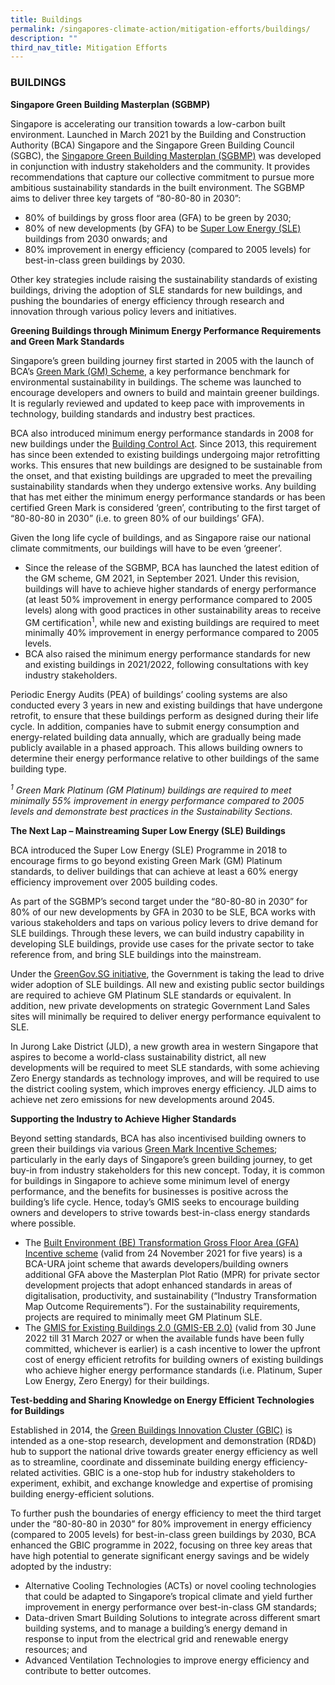 ```yaml
---
title: Buildings
permalink: /singapores-climate-action/mitigation-efforts/buildings/
description: ""
third_nav_title: Mitigation Efforts
---
```

### BUILDINGS

**Singapore Green Building Masterplan (SGBMP)**

Singapore is accelerating our transition towards a low-carbon built environment. Launched in March 2021 by the Building and Construction Authority (BCA) Singapore and the Singapore Green Building Council (SGBC), the [Singapore Green Building Masterplan (SGBMP)](https://www1.bca.gov.sg/buildsg/sustainability/green-building-masterplans) was developed in conjunction with industry stakeholders and the community. It provides recommendations that capture our collective commitment to pursue more ambitious sustainability standards in the built environment. The SGBMP aims to deliver three key targets of “80-80-80 in 2030”: 

* 80% of buildings by gross floor area (GFA) to be green by 2030;
* 80% of new developments (by GFA) to be [Super Low Energy (SLE)](https://www1.bca.gov.sg/buildsg/sustainability/super-low-energy-programme) buildings from 2030 onwards; and
* 80% improvement in energy efficiency (compared to 2005 levels) for best-in-class green buildings by 2030.

Other key strategies include raising the sustainability standards of existing buildings, driving the adoption of SLE standards for new buildings, and pushing the boundaries of energy efficiency through research and innovation through various policy levers and initiatives.

**Greening Buildings through Minimum Energy Performance Requirements and Green Mark Standards**

Singapore’s green building journey first started in 2005 with the launch of BCA’s [Green Mark (GM) Scheme](https://www1.bca.gov.sg/buildsg/sustainability/green-mark-certification-scheme), a key performance benchmark for environmental sustainability in buildings. The scheme was launched to encourage developers and owners to build and maintain greener buildings. It is regularly reviewed and updated to keep pace with improvements in technology, building standards and industry best practices.

BCA also introduced minimum energy performance standards in 2008 for new buildings under the [Building Control Act](https://www1.bca.gov.sg/regulatory-info/legislation-on-environmental-sustainability-for-buildings). Since 2013, this requirement has since been extended to existing buildings undergoing major retrofitting works. This ensures that new buildings are designed to be sustainable from the onset, and that existing buildings are upgraded to meet the prevailing sustainability standards when they undergo extensive works. Any building that has met either the minimum energy performance standards or has been certified Green Mark is considered ‘green’, contributing to the first target of “80-80-80 in 2030” (i.e. to green 80% of our buildings’ GFA).

Given the long life cycle of buildings, and as Singapore raise our national climate commitments, our buildings will have to be even ‘greener’. 
* Since the release of the SGBMP, BCA has launched the latest edition of the GM scheme, GM 2021, in September 2021. Under this revision, buildings will have to achieve higher standards of energy performance (at least 50% improvement in energy performance compared to 2005 levels) along with good practices in other sustainability areas to receive GM certification<sup>1</sup>, while new and existing buildings are required to meet minimally 40% improvement in energy performance compared to 2005 levels.
* BCA also raised the minimum energy performance standards for new and existing buildings in 2021/2022, following consultations with key industry stakeholders.

Periodic Energy Audits (PEA) of buildings’ cooling systems are also conducted every 3 years in new and existing buildings that have undergone retrofit, to ensure that these buildings perform as designed during their life cycle. In addition, companies have to submit energy consumption and energy-related building data annually, which are gradually being made publicly available in a phased approach. This allows building owners to determine their energy performance relative to other buildings of the same building type.

*<sup>1</sup> Green Mark Platinum (GM Platinum) buildings are required to meet minimally 55% improvement in energy performance compared to 2005 levels and demonstrate best practices in the Sustainability Sections.*

**The Next Lap – Mainstreaming Super Low Energy (SLE) Buildings**

BCA introduced the Super Low Energy (SLE) Programme in 2018 to encourage firms to go beyond existing Green Mark (GM) Platinum standards, to deliver buildings that can achieve at least a 60% energy efficiency improvement over 2005 building codes.

As part of the SGBMP’s second target under the “80-80-80 in 2030” for 80% of our new developments by GFA in 2030 to be SLE, BCA works with various stakeholders and taps on various policy levers to drive demand for SLE buildings. Through these levers, we can build industry capability in developing SLE buildings, provide use cases for the private sector to take reference from, and bring SLE buildings into the mainstream.

Under the [GreenGov.SG initiative](https://www.greenplan.gov.sg/key-focus-areas/green-government/), the Government is taking the lead to drive wider adoption of SLE buildings. All new and existing public sector buildings are required to achieve GM Platinum SLE standards or equivalent. In addition, new private developments on strategic Government Land Sales sites will minimally be required to deliver energy performance equivalent to SLE.

In Jurong Lake District (JLD), a new growth area in western Singapore that aspires to become a world-class sustainability district, all new developments will be required to meet SLE standards, with some achieving Zero Energy standards as technology improves, and will be required to use the district cooling system, which improves energy efficiency. JLD aims to achieve net zero emissions for new developments around 2045.

**Supporting the Industry to Achieve Higher Standards**

Beyond setting standards, BCA has also incentivised building owners to green their buildings via various [Green Mark Incentive Schemes](https://www1.bca.gov.sg/buildsg/sustainability/green-mark-certification-scheme); particularly in the early days of Singapore’s green building journey, to get buy-in from industry stakeholders for this new concept. Today, it is common for buildings in Singapore to achieve some minimum level of energy performance, and the benefits for businesses is positive across the building’s life cycle. Hence, today’s GMIS seeks to encourage building owners and developers to strive towards best-in-class energy standards where possible.

* The [Built Environment (BE) Transformation Gross Floor Area (GFA) Incentive scheme](https://www1.bca.gov.sg/buildsg/sustainability/green-mark-incentive-schemes/built-environment-transformation-gross-floor-area-incentive-scheme) (valid from 24 November 2021 for five years) is a BCA-URA joint scheme that awards developers/building owners additional GFA above the Masterplan Plot Ratio (MPR) for private sector development projects that adopt enhanced standards in areas of digitalisation, productivity, and sustainability (“Industry Transformation Map Outcome Requirements”). For the sustainability requirements, projects are required to minimally meet GM Platinum SLE.
* The [GMIS for Existing Buildings 2.0 (GMIS-EB 2.0)](https://www1.bca.gov.sg/buildsg/sustainability/green-mark-incentive-schemes/green-mark-incentive-scheme-for-existing-buildings-2.0) (valid from 30 June 2022 till 31 March 2027 or when the available funds have been fully committed, whichever is earlier) is a cash incentive to lower the upfront cost of energy efficient retrofits for building owners of existing buildings who achieve higher energy performance standards (i.e. Platinum, Super Low Energy, Zero Energy) for their buildings.

**Test-bedding and Sharing Knowledge on Energy Efficient Technologies for Buildings**

Established in 2014, the [Green Buildings Innovation Cluster (GBIC)](https://www1.bca.gov.sg/buildsg/buildsg-transformation-fund/green-buildings-innovation-cluster-gbic-programme) is intended as a one-stop research, development and demonstration (RD&D) hub to support the national drive towards greater energy efficiency as well as to streamline, coordinate and disseminate building energy efficiency-related activities. GBIC is a one-stop hub for industry stakeholders to experiment, exhibit, and exchange knowledge and expertise of promising building energy-efficient solutions.

To further push the boundaries of energy efficiency to meet the third target under the “80-80-80 in 2030” for 80% improvement in energy efficiency (compared to 2005 levels) for best-in-class green buildings by 2030, BCA enhanced the GBIC programme in 2022, focusing on three key areas that have high potential to generate significant energy savings and be widely adopted by the industry:

* Alternative Cooling Technologies (ACTs) or novel cooling technologies that could be adapted to Singapore’s tropical climate and yield further improvement in energy performance over best-in-class GM standards;
* Data-driven Smart Building Solutions to integrate across different smart building systems, and to manage a building’s energy demand in response to input from the electrical grid and renewable energy resources; and
* Advanced Ventilation Technologies to improve energy efficiency and contribute to better outcomes.